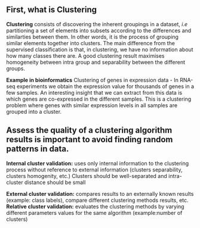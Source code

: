 ## First, what is Clustering
**Clustering** consists of discovering the inherent groupings in a dataset, *i.e* partitioning a set of elements into subsets according to the differences and similarties between them. In other words, it is the process of grouping similar elements together into clusters. The main difference from the supervised classification is that, in clustering, we have no information about how many classes there are. A good clustering result maximises homogeneity between intra group and  separability between the different groups. 

**Example in bioinformatics**
Clustering of genes in expression data - In RNA-seq experiments we obtain the expression value for thousands of genes in a few samples. An interesting insight that we can extract from this data is which genes are co-expressed in the different samples.  This is a clustering problem where genes with similar expression levels in all samples are grouped into a cluster.

## Assess the quality of a clustering algorithm results is important to avoid finding random patterns in data. 

**Internal cluster validation:** uses only internal information to the clustering process without reference to external information (clusters separability, clusters homogenity, etc.)
Clusters should be well-separated and intra-cluster distance should be small

**External cluster validation:** compares results to an externally known results (example: class labels), compare different clustering methods results, etc.
**Relative cluster validation:** evaluates the clustering methods by varying different parameters values for the same algorithm (example:number of clusters) 
